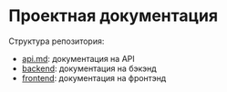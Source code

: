 # Проектная документация
Структура репозитория:

- [api.md](api.md): документация на API
- [backend](backend): документация на бэкэнд
- [frontend](frontend): документация на фронтэнд
